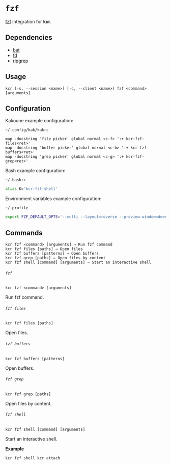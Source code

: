 # `fzf`

[fzf] integration for **kcr**.

[fzf]: https://github.com/junegunn/fzf

## Dependencies

- [bat]
- [fd]
- [ripgrep]

[bat]: https://github.com/sharkdp/bat
[fd]: https://github.com/sharkdp/fd
[ripgrep]: https://github.com/BurntSushi/ripgrep

## Usage

```
kcr [-s, --session <name>] [-c, --client <name>] fzf <command> [arguments]
```

## Configuration

Kakoune example configuration:

`~/.config/kak/kakrc`

``` kak
map -docstring 'file picker' global normal <c-f> ':+ kcr-fzf-files<ret>'
map -docstring 'buffer picker' global normal <c-b> ':+ kcr-fzf-buffers<ret>'
map -docstring 'grep picker' global normal <c-g> ':+ kcr-fzf-grep<ret>'
```

Bash example configuration:

`~/.bashrc`

``` sh
alias K='kcr-fzf-shell'
```

Environment variables example configuration:

`~/.profile`

``` sh
export FZF_DEFAULT_OPTS='--multi --layout=reverse --preview-window=down:60%'
```

## Commands

```
kcr fzf <command> [arguments] ⇒ Run fzf command
kcr fzf files [paths] ⇒ Open files
kcr fzf buffers [patterns] ⇒ Open buffers
kcr fzf grep [paths] ⇒ Open files by content
kcr fzf shell [command] [arguments] ⇒ Start an interactive shell
```

###### `fzf`

```
kcr fzf <command> [arguments]
```

Run fzf command.

###### `fzf files`

```
kcr fzf files [paths]
```

Open files.

###### `fzf buffers`

```
kcr fzf buffers [patterns]
```

Open buffers.

###### `fzf grep`

```
kcr fzf grep [paths]
```

Open files by content.

###### `fzf shell`

```
kcr fzf shell [command] [arguments]
```

Start an interactive shell.

**Example**

``` sh
kcr fzf shell kcr attach
```
